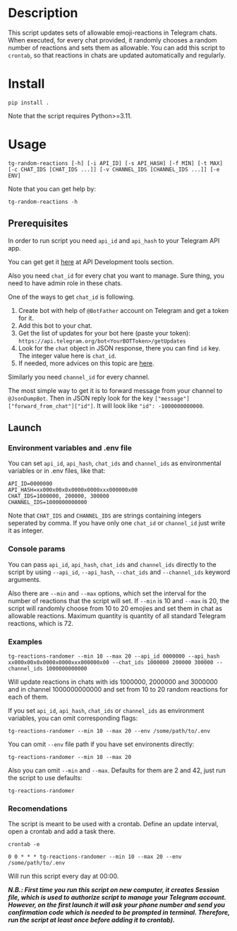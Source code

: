 # Description

This script updates sets of allowable emoji-reactions in Telegram chats. When executed, for every chat provided, it randomly chooses a random number of reactions and sets them as allowable. You can add this script to `crontab`, so that reactions in chats are updated automatically and regularly. 

# Install

```
pip install .
```

Note that the script requires Python>=3.11.

# Usage

```
tg-random-reactions [-h] [-i API_ID] [-s API_HASH] [-f MIN] [-t MAX] [-c CHAT_IDS [CHAT_IDS ...]] [-v CHANNEL_IDS [CHANNEL_IDS ...]] [-e ENV]
```

Note that you can get help by:
```
tg-random-reactions -h
```

## Prerequisites 

In order to run script you need `api_id` and `api_hash` to your Telegram API app.

You can get get it [here](https://my.telegram.org/) at API Development tools section.

Also you need `chat_id` for every chat you want to manage. Sure thing, you need to have admin role in these chats.

One of the ways to get `chat_id` is following. 
1) Create bot with help of `@BotFather` account on Telegram and get a token for it. 
2) Add this bot to your chat.
3) Get the list of updates for your bot here (paste your token): ```https://api.telegram.org/bot<YourBOTToken>/getUpdates```
4) Look for the `chat` object in JSON response, there you can find `id` key. The integer value here is `chat_id`.
5) If needed, more advices on this topic are [here](https://stackoverflow.com/questions/32423837/telegram-bot-how-to-get-a-group-chat-id).

Similarly you need `channel_id` for every channel.

The most simple way to get it is to forward message from your channel to `@JsonDumpBot`. Then in JSON reply look for the key `["message"]["forward_from_chat"]["id"]`. It will look like `"id": -1000000000000`.

## Launch

### Environment variables and .env file

You can set `api_id`, `api_hash`, `chat_ids` and `channel_ids` as environmental variables or in .env files, like that:

```
API_ID=0000000
API_HASH=xx000x00x0x0000x0000xxx000000x00
CHAT_IDS=1000000, 200000, 300000
CHANNEL_IDS=1000000000000
```

Note that `CHAT_IDS` and `CHANNEL_IDS` are strings containing integers seperated by comma. If you have only one `chat_id` or `channel_id` just write it as integer.

### Console params

You can pass `api_id`, `api_hash`, `chat_ids` and `channel_ids` directly to the script by using `--api_id`, `--api_hash`, `--chat_ids` and `--channel_ids` keyword arguments.

Also there are `--min` and `--max` options, which set the interval for the number of reactions that the script will set. If `--min` is 10 and `--max` is 20, the script will randomly choose from 10 to 20 emojies and set them in chat as allowable reactions. Maximum quantity is quantity of all standard Telegram reactions, which is 72.

### Examples

```
tg-reactions-randomer --min 10 --max 20 --api_id 0000000 --api_hash xx000x00x0x0000x0000xxx000000x00 --chat_ids 1000000 200000 300000 --channel_ids 1000000000000
```
Will update reactions in chats with ids 1000000, 2000000 and 3000000 and in channel 1000000000000 and set from 10 to 20 random reactions for each of them.

If you set `api_id`, `api_hash`, `chat_ids` or `channel_ids` as environment variables, you can omit corresponding flags:
```
tg-reactions-randomer --min 10 --max 20 --env /some/path/to/.env
```

You can omit `--env` file path if you have set environents directly:
```
tg-reactions-randomer --min 10 --max 20
```

Also you can omit `--min` and `--max`. Defaults for them are 2 and 42, just run the script to use defaults:
```
tg-reactions-randomer
```

### Recomendations

The script is meant to be used with a crontab. Define an update interval, open a crontab and add a task there.
```
crontab -e
```

```
0 0 * * * tg-reactions-randomer --min 10 --max 20 --env /some/path/to/.env
```
Will run this script every day at 00:00.

***N.B.: First time you run this script on new computer, it creates Session file, which is used to authorize script to manage your Telegram account. However, on the first launch it will ask your phone number and send you confirmation code which is needed to be prompted in terminal. Therefore, run the script at least once before adding it to crontab).***